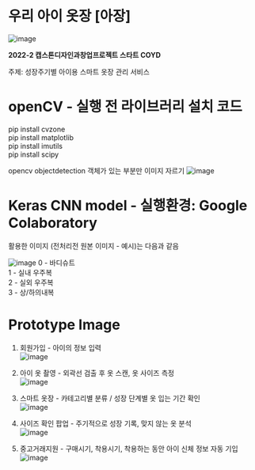 우리 아이 옷장 [아장]
===================

![image](https://user-images.githubusercontent.com/81168694/205673839-162dbb55-4426-430b-9d5b-9fd8a39a57e7.png)

**2022-2 캡스톤디자인과창업프로젝트 스타트 COYD**

주제: 성장주기별 아이용 스마트 옷장 관리 서비스

# openCV - 실행 전 라이브러리 설치 코드
  pip install cvzone  
  pip install matplotlib  
  pip install imutils  
  pip install scipy  

opencv objectdetection
객체가 있는 부분만 이미지 자르기
![image](https://user-images.githubusercontent.com/81168694/205675898-91e87e4b-ab1f-4fe8-b720-702c60c778f3.png)


# Keras CNN model - 실행환경: Google Colaboratory
활용한 이미지 (전처리전 원본 이미지 - 예시)는 다음과 같음

![image](https://user-images.githubusercontent.com/81168694/205672593-07825063-04c2-46e6-a369-c59a98eff5f8.png)
0 - 바디슈트  
1 - 실내 우주복  
2 - 실외 우주복  
3 - 상/하의내복  

# Prototype Image
1. 회원가입 - 아이의 정보 입력  
![image](https://user-images.githubusercontent.com/81168694/205675005-277e2c2c-2e63-4811-aacc-e246f5fcae63.png)  

2. 아이 옷 촬영 - 외곽선 검출 후 옷 스캔, 옷 사이즈 측정  
![image](https://user-images.githubusercontent.com/81168694/205675122-f82f79d9-e728-44e3-8fad-d624a73ed448.png)  

3. 스마트 옷장 - 카테고리별 분류 / 성장 단계별 옷 입는 기간 확인  
![image](https://user-images.githubusercontent.com/81168694/205675397-4fcc39b7-9d29-41dc-9662-1a461aef3c91.png)  

4. 사이즈 확인 팝업 - 주기적으로 성장 기록, 맞지 않는 옷 분석  
![image](https://user-images.githubusercontent.com/81168694/205675509-041b043f-67f1-4bf0-b5a3-fb264fdff4bc.png)  

5. 중고거래지원 - 구매시기, 착용시기, 착용하는 동안 아이 신체 정보 자동 기입  
![image](https://user-images.githubusercontent.com/81168694/205675621-919c6c79-ac32-479d-b061-0ae2465f0427.png)  

